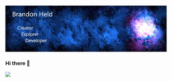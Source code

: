 ![Header](https://github.com/brandonheld/brandonheld/blob/main/githubprofile.jpg)
### Hi there 👋
![](https://img.shields.io/badge/OS-Linux-informational?style=plastic&logo=visual-studio-code&logoColor=white&color=2bbc8a)
<!--
**brandonheld/brandonheld** is a ✨ _special_ ✨ repository because its `README.md` (this file) appears on your GitHub profile.

Here are some ideas to get you started:

- 🔭 I’m currently working on ...
- 🌱 I’m currently learning ...
- 👯 I’m looking to collaborate on ...
- 🤔 I’m looking for help with ...
- 💬 Ask me about ...
- 📫 How to reach me: ...
- 😄 Pronouns: ...
- ⚡ Fun fact: ...
-->
